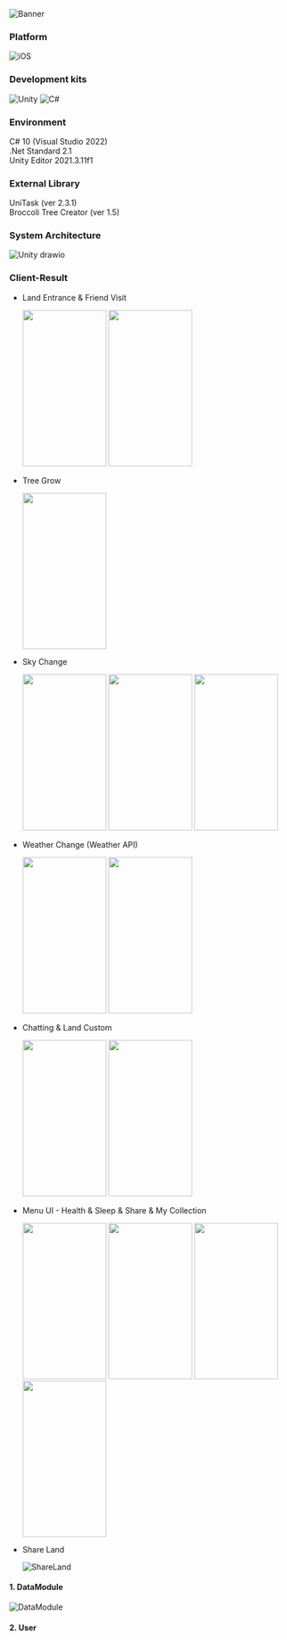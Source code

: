 ![Banner](https://user-images.githubusercontent.com/76097749/206390421-e6366351-7d8a-4833-b500-6be69b91d4c4.png)

### Platform

![iOS](https://img.shields.io/badge/iOS-000000?style=for-the-badge&logo=ios&logoColor=white)

### Development kits

![Unity](https://img.shields.io/badge/unity-%23000000.svg?style=for-the-badge&logo=unity&logoColor=white) ![C#](https://img.shields.io/badge/c%23-%23239120.svg?style=for-the-badge&logo=c-sharp&logoColor=white)

### Environment

C# 10 (Visual Studio 2022) <br>
.Net Standard 2.1 <br>
Unity Editor 2021.3.11f1

### External Library

UniTask (ver 2.3.1) <br>
Broccoli Tree Creator (ver 1.5)

### System Architecture

![Unity drawio](https://user-images.githubusercontent.com/76097749/206389781-89f6758e-d54b-4978-844a-78c15f63d815.png)

### Client-Result
-  Land Entrance & Friend Visit

    <img src="https://user-images.githubusercontent.com/86099781/206416582-e4a16a0b-6114-42ed-96d3-09e3d34922f2.png" width="150" height="280">  <img src="https://user-images.githubusercontent.com/86099781/206439907-a998a5d3-8472-459f-be15-81a7729210c4.gif" width="150" height="280">  
- Tree Grow 

    <img src="https://user-images.githubusercontent.com/86099781/206443328-a61aba05-f8d0-444c-9b21-4e10e1223c58.gif" width="150" height="280">  
- Sky Change

    <img src="https://user-images.githubusercontent.com/86099781/206444312-97ad81c7-c638-4e01-9b36-63ef0f7d17e9.png" width="150" height="280">  <img src="https://user-images.githubusercontent.com/86099781/206444165-3e106b6c-3b10-4a4c-bb11-86e44c972781.png" width="150" height="280">  <img src="https://user-images.githubusercontent.com/86099781/206443992-18738b34-0e6b-4ca2-b446-de2fd7a0d968.png" width="150" height="280">
- Weather Change (Weather API)

    <img src="https://user-images.githubusercontent.com/86099781/206448151-34e1b7a4-127c-4c1f-ba9f-ca14a625696f.gif" width="150" height="280">  <img src="https://user-images.githubusercontent.com/86099781/206448667-ecce9013-6524-445d-8473-bbae95272c83.gif" width="150" height="280">
- Chatting & Land Custom

    <img src="https://user-images.githubusercontent.com/86099781/206449633-2d598ddb-3f2c-46ce-abd2-ab308286a093.gif" width="150" height="280">  <img src="https://user-images.githubusercontent.com/86099781/206456136-f70c0a4c-03e7-4168-b9aa-7001d2fd95fc.gif" width="150" height="280">
- Menu UI - Health & Sleep & Share & My Collection

    <img src="https://user-images.githubusercontent.com/86099781/206459689-260e549f-e86b-4678-9710-61ea21717651.png" width="150" height="280">  <img src="https://user-images.githubusercontent.com/86099781/206459699-e202482a-5126-4b5c-9a6b-f70a18b0fdc1.png" width="150" height="280">  <img src="https://user-images.githubusercontent.com/86099781/206459709-0d11c61f-d1c1-48d0-b2c3-a9760080e0c6.png" width="150" height="280">  <img src="https://user-images.githubusercontent.com/86099781/206460551-3b86d547-f500-452b-84d8-1811794e20ed.gif" width="150" height="280">
- Share Land

    ![ShareLand](https://user-images.githubusercontent.com/86099781/206462173-e641845d-7f3a-4dbb-8d48-8c2c37b44623.jpg)
#### 1. DataModule


![DataModule](https://user-images.githubusercontent.com/76097749/206399699-70afe967-7d78-4100-b04a-3e19e6e9b655.png)

#### 2. User
